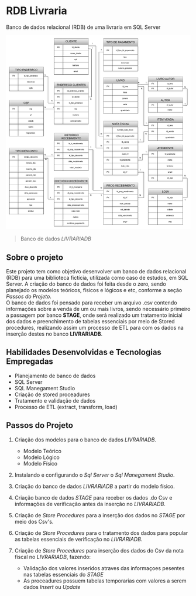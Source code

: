 # RDB Livraria
Banco de dados relacional (RDB) de uma livraria em SQL Server

![Modelo_Conceitual](https://github.com/DougAugSilva/RDB_Livraria/blob/main/modelo_conceitual/Diagrama%20Biblioteca%20RDB.drawio.png)
> Banco de dados *LIVRARIADB*


## Sobre o projeto
Este projeto tem como objetivo desenvolver um banco de dados relacional (RDB) para uma biblioteca fictícia, utilizada como caso de estudos, em SQL Server. A criação do banco de dados foi feita desde o zero, sendo planejado os modelos teóricos, físicos e lógicos e  etc, conforme a seção *Passos do Projeto*. <br>
O banco de dados foi pensado para receber um arquivo .csv contendo informações sobre a venda de um ou mais livros, sendo necessário primeiro a passagem por banco **STAGE**, onde será realizado um tratamento inicial dos dados e preenchimento de tabelas essenciais por meio de Stored procedures, realizando assim um processo de ETL para com os dados na inserção destes no banco **LIVRARIADB**.

## Habilidades Desenvolvidas e Tecnologias Empregadas
- Planejamento de banco de dados
- SQL Server
- SQL Manegament Studio
- Criação de stored proceadures
- Tratamento e validação de dados
- Processo de ETL (extract, transform, load)

## Passos do Projeto
1. Criação dos modelos para o banco de dados *LIVRARIADB*.  
   - Modelo Teórico
   - Modelo Lógico
   - Modelo Físico

2. Instalando e configurando o *Sql Server* o *Sql Manegament Studio*.
  
3. Criação do banco de dados *LIVRARIADB* a partir do modelo físico.
  
4. Criação banco de dados *STAGE* para receber os dados .do Csv e informações de verificação antes da inserção no *LIVRARIADB*.
  
5. Criação de *Store Procedures* para a inserção dos dados no *STAGE* por meio dos Csv's.
  
6. Criação de *Store Procedures* para o tratamento dos dados para popular as tabelas essenciais de verificação no *LIVRARIADB*.

7. Criação de *Store Procedures* para inserção dos dados do Csv da nota fiscal no *LIVRARIADB*, fazendo:
   - Validação dos valores inseridos atraves das informaçoes pesentes nas tabelas essenciais do *STAGE*
   - As proceadures possuem tabelas temporarias com valores a serem dados *Insert* ou *Update*
